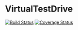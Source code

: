 # VirtualTestDrive

[![Build Status](https://travis-ci.org/sisl/VirtualTestDrive.svg?branch=master)](https://travis-ci.org/sisl/VirtualTestDrive.jl)
[![Coverage Status](https://coveralls.io/repos/sisl/VirtualTestDrive/badge.svg)](https://coveralls.io/r/sisl/VirtualTestDrive.jl)
